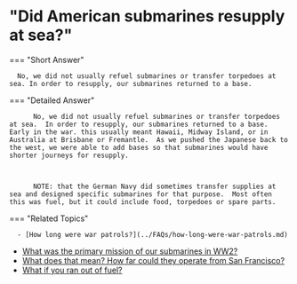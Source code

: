 # "Did American submarines resupply at sea?"

  === "Short Answer"

      No, we did not usually refuel submarines or transfer torpedoes at sea. In order to resupply, our submarines returned to a base.

  === "Detailed Answer"

          No, we did not usually refuel submarines or transfer torpedoes at sea.  In order to resupply, our submarines returned to a base.  Early in the war. this usually meant Hawaii, Midway Island, or in Australia at Brisbane or Fremantle.  As we pushed the Japanese back to the west, we were able to add bases so that submarines would have shorter journeys for resupply.

          

          NOTE: that the German Navy did sometimes transfer supplies at sea and designed specific submarines for that purpose.  Most often this was fuel, but it could include food, torpedoes or spare parts.

  === "Related Topics"

      - [How long were war patrols?](../FAQs/how-long-were-war-patrols.md)
- [What was the primary mission of our submarines in WW2?](../FAQs/what-was-the-primary-mission-of-our-submarines-in-ww2.md)
- [What does that mean?  How far could they operate from San Francisco?](../FAQs/what-does-that-mean-how-far-could-they-operate-from-san-francisco.md)
- [What if you ran out of fuel?](../FAQs/what-if-you-ran-out-of-fuel.md)
